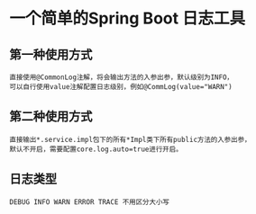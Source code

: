 # 一个简单的Spring Boot 日志工具

## 第一种使用方式
    直接使用@CommonLog注解，将会输出方法的入参出参，默认级别为INFO，
    可以自行使用value注解配置日志级别，例如@CommLog(value="WARN")
## 第二种使用方式
    直接输出*.service.impl包下的所有*Impl类下所有public方法的入参出参，
    默认不开启，需要配置core.log.auto=true进行开启。
## 日志类型
    DEBUG INFO WARN ERROR TRACE 不用区分大小写
